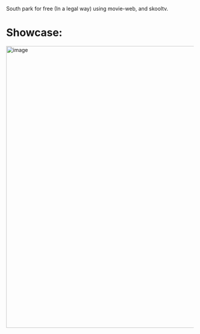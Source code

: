 

South park for free (In a legal way) using movie-web, and skooltv.

# Showcase:

<img width="756" alt="image" src="https://user-images.githubusercontent.com/119009502/233533359-0a6e25c3-df36-49aa-8ec7-acd061436cc2.png">
